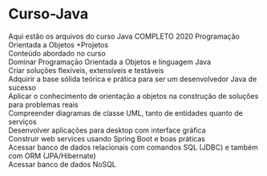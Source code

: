 # Curso-Java
Aqui estão os arquivos do curso Java COMPLETO 2020 Programação Orientada a Objetos +Projetos<br />
Conteúdo abordado no curso<br />
Dominar Programação Orientada a Objetos e linguagem Java<br />
Criar soluções flexíveis, extensíveis e testáveis<br />
Adquirir a base sólida teórica e prática para ser um desenvolvedor Java de sucesso<br />
Aplicar o conhecimento de orientação a objetos na construção de soluções para problemas reais<br />
Compreender diagramas de classe UML, tanto de entidades quanto de serviços<br />
Desenvolver aplicações para desktop com interface gráfica<br />
Construir web services usando Spring Boot e boas práticas<br />
Acessar banco de dados relacionais com comandos SQL (JDBC) e também com ORM (JPA/Hibernate)<br />
Acessar banco de dados NoSQL<br />
